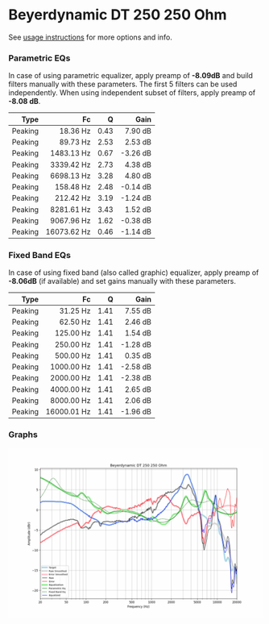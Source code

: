 # Beyerdynamic DT 250 250 Ohm
See [usage instructions](https://github.com/jaakkopasanen/AutoEq#usage) for more options and info.

### Parametric EQs
In case of using parametric equalizer, apply preamp of **-8.09dB** and build filters manually
with these parameters. The first 5 filters can be used independently.
When using independent subset of filters, apply preamp of **-8.08 dB**.

| Type    | Fc          |    Q | Gain     |
|--------:|------------:|-----:|---------:|
| Peaking | 18.36 Hz    | 0.43 | 7.90 dB  |
| Peaking | 89.73 Hz    | 2.53 | 2.53 dB  |
| Peaking | 1483.13 Hz  | 0.67 | -3.26 dB |
| Peaking | 3339.42 Hz  | 2.73 | 4.38 dB  |
| Peaking | 6698.13 Hz  | 3.28 | 4.80 dB  |
| Peaking | 158.48 Hz   | 2.48 | -0.14 dB |
| Peaking | 212.42 Hz   | 3.19 | -1.24 dB |
| Peaking | 8281.61 Hz  | 3.43 | 1.52 dB  |
| Peaking | 9067.96 Hz  | 1.62 | -0.38 dB |
| Peaking | 16073.62 Hz | 0.46 | -1.14 dB |

### Fixed Band EQs
In case of using fixed band (also called graphic) equalizer, apply preamp of **-8.06dB**
(if available) and set gains manually with these parameters.

| Type    | Fc          |    Q | Gain     |
|--------:|------------:|-----:|---------:|
| Peaking | 31.25 Hz    | 1.41 | 7.55 dB  |
| Peaking | 62.50 Hz    | 1.41 | 2.46 dB  |
| Peaking | 125.00 Hz   | 1.41 | 1.54 dB  |
| Peaking | 250.00 Hz   | 1.41 | -1.28 dB |
| Peaking | 500.00 Hz   | 1.41 | 0.35 dB  |
| Peaking | 1000.00 Hz  | 1.41 | -2.58 dB |
| Peaking | 2000.00 Hz  | 1.41 | -2.38 dB |
| Peaking | 4000.00 Hz  | 1.41 | 2.65 dB  |
| Peaking | 8000.00 Hz  | 1.41 | 2.06 dB  |
| Peaking | 16000.01 Hz | 1.41 | -1.96 dB |

### Graphs
![](./Beyerdynamic%20DT%20250%20250%20Ohm.png)